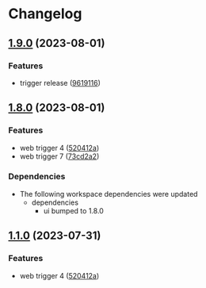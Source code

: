 # Changelog

## [1.9.0](https://github.com/alojzy231/release-please-playground/compare/web-v1.8.0...web-v1.9.0) (2023-08-01)


### Features

* trigger release ([9619116](https://github.com/alojzy231/release-please-playground/commit/96191167d1fba8f69e2b277c9e20a096c1296b7a))

## [1.8.0](https://github.com/alojzy231/release-please-playground/compare/web-v1.7.0...web-v1.8.0) (2023-08-01)


### Features

* web trigger 4 ([520412a](https://github.com/alojzy231/release-please-playground/commit/520412aabc6ce580a747cb1024670420b9a2fb1c))
* web trigger 7 ([73cd2a2](https://github.com/alojzy231/release-please-playground/commit/73cd2a28f05b004d734521b33ca334229db1d4af))


### Dependencies

* The following workspace dependencies were updated
  * dependencies
    * ui bumped to 1.8.0

## [1.1.0](https://github.com/alojzy231/release-please-playground/compare/web-v1.0.1...web-v1.1.0) (2023-07-31)


### Features

* web trigger 4 ([520412a](https://github.com/alojzy231/release-please-playground/commit/520412aabc6ce580a747cb1024670420b9a2fb1c))
